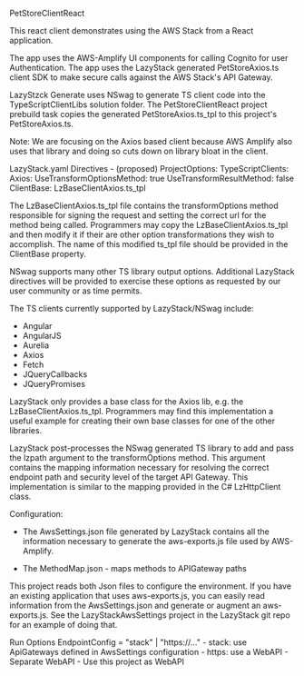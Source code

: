PetStoreClientReact

This react client demonstrates using the AWS Stack from a React application.

The app uses the AWS-Amplify UI components for calling Cognito for user Authentication.
The app uses the LazyStack generated PetStoreAxios.ts client SDK to make secure calls 
against the AWS Stack's API Gateway.

LazyStzck Generate uses NSwag to generate TS client code into the TypeScriptClientLibs solution folder.
The PetStoreClientReact project prebuild task copies the generated PetStoreAxios.ts_tpl to this 
project's PetStoreAxios.ts. 

Note: We are focusing on the Axios based client because AWS Amplify also uses that library and doing 
so cuts down on library bloat in the client.

LazyStack.yaml Directives - (proposed)
ProjectOptions:
  TypeScriptClients:
    Axios:
      UseTransformOptionsMethod: true
      UseTransformResultMethod: false
      ClientBase: LzBaseClientAxios.ts_tpl

The LzBaseClientAxios.ts_tpl file contains the transformOptions method responsible for signing the request 
and setting the correct url for the method being called. Programmers may copy the LzBaseClientAxios.ts_tpl
and then modify it if their are other option transformations they wish to accomplish. The name of this 
modified ts_tpl file should be provided in the ClientBase property.

NSwag supports many other TS library output options. Additional LazyStack directives will be provided to 
exercise these options as requested by our user community or as time permits. 

The TS clients currently supported by LazyStack/NSwag include:
- Angular
- AngularJS
- Aurelia
- Axios 
- Fetch
- JQueryCallbacks
- JQueryPromises

LazyStack only provides a base class for the Axios lib, e.g. the LzBaseClientAxios.ts_tpl. Programmers may
find this implementation a useful example for creating their own base classes for one of the other libraries.

LazyStack post-processes the NSwag generated TS library to add and pass the lzpath argument to the 
transformOptions method. This argument contains the mapping information necessary for resolving the correct 
endpoint path and security level of the target API Gateway. This implementation is similar to the mapping 
provided in the C# LzHttpClient class. 

Configuration:
 - The AwsSettings.json file generated by LazyStack contains all the information necessary to generate the 
    aws-exports.js file used by AWS-Amplify. 

 - The MethodMap.json - maps methods to APIGateway paths

 This project reads both Json files to configure the environment. If you have an existing application that 
 uses aws-exports.js, you can easily read information from the AwsSettings.json and generate or augment 
 an aws-exports.js. See the LazyStackAwsSettings project in the LazyStack git repo for an example of doing
 that.

 Run Options
   EndpointConfig = "stack" | "https://..."
     - stack: use ApiGateways defined in AwsSettings configuration
     - https: use a WebAPI
        - Separate WebAPI
        - Use this project as WebAPI




